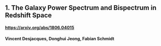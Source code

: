 ## 1. The Galaxy Power Spectrum and Bispectrum in Redshift Space 
#### https://arxiv.org/abs/1806.04015
#### Vincent Desjacques, Donghui Jeong, Fabian Schmidt


